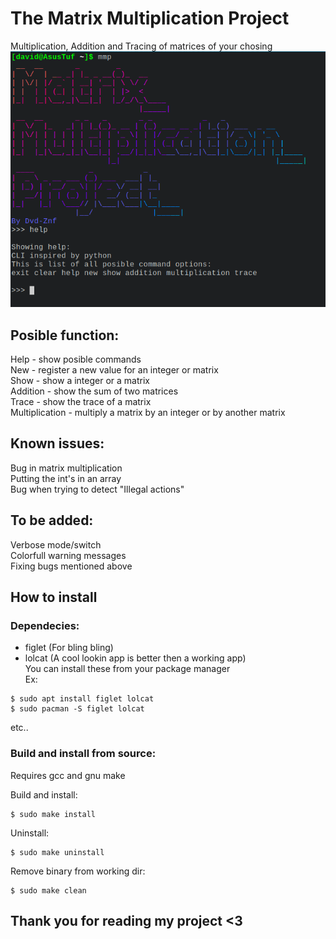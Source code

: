 # The Matrix Multiplication Project
Multiplication, Addition and Tracing of matrices of your chosing  
![Screenshot](/Screenshot.png)  
## Posible function:
Help - show posible commands  
New - register a new value for an integer or matrix  
Show - show a integer or a matrix  
Addition - show the sum of two matrices  
Trace - show the trace of a matrix  
Multiplication - multiply a matrix by an integer or by another matrix  
## Known issues:
Bug in matrix multiplication    
Putting the int's in an array  
Bug when trying to detect "Illegal actions"   
## To be added:
Verbose mode/switch  
Colorfull warning messages  
Fixing bugs mentioned above  
## How to install
### Dependecies:
- figlet (For bling bling)  
- lolcat (A cool lookin app is better then a working app)  
You can install these from your package manager  
Ex:
```  
$ sudo apt install figlet lolcat  
$ sudo pacman -S figlet lolcat  
```
etc..  
### Build and install from source:
Requires gcc and gnu make  
  
Build and install:  
```
$ sudo make install
```
Uninstall:  
```
$ sudo make uninstall
```
Remove binary from working dir:
```
$ sudo make clean
```
## Thank you for reading my project <3
